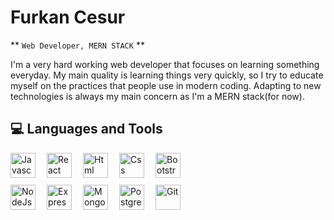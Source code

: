 # Furkan Cesur

** `Web Developer, MERN STACK` **

I'm a very hard working web developer that focuses on learning something everyday. My main quality is learning things very quickly, so I try to educate myself on the practices that people use in modern coding. Adapting to new technologies is always my main concern as I'm a MERN stack(for now).

## 💻 Languages and Tools 
<p>
<img align="left" alt="Javascript" width="40px" style="padding-right:15px;" src="https://cdn.jsdelivr.net/gh/devicons/devicon/icons/javascript/javascript-original.svg"/>
<img align="left" alt="React" width="40px" style="padding-right:15px;" src="https://cdn.jsdelivr.net/gh/devicons/devicon/icons/react/react-original-wordmark.svg"/>
<img align="left" alt="Html" width="40px" style="padding-right:15px;" src="https://cdn.jsdelivr.net/gh/devicons/devicon/icons/html5/html5-original.svg"/>
<img align="left" alt="Css" width="40px" style="padding-right:15px;" src="https://cdn.jsdelivr.net/gh/devicons/devicon/icons/css3/css3-original.svg"/>
<img align="left" alt="Bootstrap" width="40px" style="padding-right:15px;" src="https://cdn.jsdelivr.net/gh/devicons/devicon/icons/bootstrap/bootstrap-original.svg"/>
<br/>
<br/>
  <br/>
<img align="left" alt="NodeJs" width="40px" style="padding-right:15px;" src="https://cdn.jsdelivr.net/gh/devicons/devicon/icons/nodejs/nodejs-original-wordmark.svg"/>
<img align="left" alt="ExpressJs" width="40px" style="padding-right:15px;" src="https://cdn.jsdelivr.net/gh/devicons/devicon/icons/express/express-original-wordmark.svg"/>
<img align="left" alt="MongoDB" width="40px" style="padding-right:15px;" src="https://cdn.jsdelivr.net/gh/devicons/devicon/icons/mongodb/mongodb-plain-wordmark.svg"/>
<img align="left" alt="PostgreSQL" width="40px" style="padding-right:15px;" src="https://cdn.jsdelivr.net/gh/devicons/devicon/icons/postgresql/postgresql-original-wordmark.svg"/>
<img align="left" alt="Git" width="40px" style="padding-right:15px;" src="https://cdn.jsdelivr.net/gh/devicons/devicon/icons/git/git-original.svg"/>
</p>


